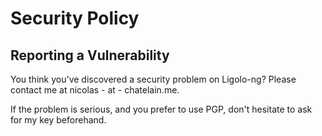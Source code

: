 # Security Policy

## Reporting a Vulnerability

You think you've discovered a security problem on Ligolo-ng? Please contact me at nicolas - at - chatelain.me.

If the problem is serious, and you prefer to use PGP, don't hesitate to ask for my key beforehand.
